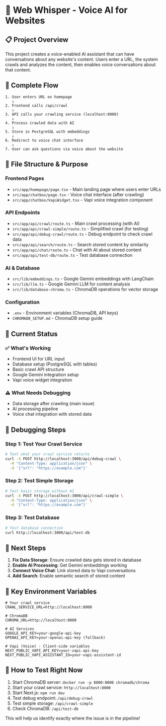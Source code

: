 # 🎯 Web Whisper - Voice AI for Websites

## 📋 Project Overview

This project creates a voice-enabled AI assistant that can have conversations about any website's content. Users enter a URL, the system crawls and analyzes the content, then enables voice conversations about that content.

## 🔄 Complete Flow

```
1. User enters URL on homepage
   ↓
2. Frontend calls /api/crawl
   ↓
3. API calls your crawling service (localhost:8000)
   ↓
4. Process crawled data with AI
   ↓
5. Store in PostgreSQL with embeddings
   ↓
6. Redirect to voice chat interface
   ↓
7. User can ask questions via voice about the website
```

## 📁 File Structure & Purpose

### **Frontend Pages**
- `src/app/homepage/page.tsx` - Main landing page where users enter URLs
- `src/app/chatbox/page.tsx` - Voice chat interface (after crawling)
- `src/app/chatbox/VapiWidget.tsx` - Vapi voice integration component

### **API Endpoints**
- `src/app/api/crawl/route.ts` - Main crawl processing (with AI)
- `src/app/api/crawl-simple/route.ts` - Simplified crawl (for testing)
- `src/app/api/debug-crawl/route.ts` - Debug endpoint to check crawl data
- `src/app/api/search/route.ts` - Search stored content by similarity
- `src/app/api/chat/route.ts` - Chat with AI about stored content
- `src/app/api/test-db/route.ts` - Test database connection

### **AI & Database**
- `src/lib/embeddings.ts` - Google Gemini embeddings with LangChain
- `src/lib/llm.ts` - Google Gemini LLM for content analysis
- `src/lib/database-chroma.ts` - ChromaDB operations for vector storage

### **Configuration**
- `.env` - Environment variables (ChromaDB, API keys)
- `CHROMADB_SETUP.md` - ChromaDB setup guide

## 🔧 Current Status

### ✅ **What's Working**
- Frontend UI for URL input
- Database setup (PostgreSQL with tables)
- Basic crawl API structure
- Google Gemini integration setup
- Vapi voice widget integration

### ⚠️ **What Needs Debugging**
- Data storage after crawling (main issue)
- AI processing pipeline
- Voice chat integration with stored data

## 🐛 **Debugging Steps**

### Step 1: Test Your Crawl Service
```bash
# Test what your crawl service returns
curl -X POST http://localhost:3000/api/debug-crawl \
  -H "Content-Type: application/json" \
  -d '{"url": "https://example.com"}'
```

### Step 2: Test Simple Storage
```bash
# Test basic storage without AI
curl -X POST http://localhost:3000/api/crawl-simple \
  -H "Content-Type: application/json" \
  -d '{"url": "https://example.com"}'
```

### Step 3: Test Database
```bash
# Test database connection
curl http://localhost:3000/api/test-db
```

## 🎯 **Next Steps**

1. **Fix Data Storage**: Ensure crawled data gets stored in database
2. **Enable AI Processing**: Get Gemini embeddings working
3. **Connect Voice Chat**: Link stored data to Vapi conversations
4. **Add Search**: Enable semantic search of stored content

## 🔑 **Key Environment Variables**

```env
# Your crawl service
CRAWL_SERVICE_URL=http://localhost:8000

# ChromaDB
CHROMA_URL=http://localhost:8000

# AI Services
GOOGLE_API_KEY=your-google-api-key
OPENAI_API_KEY=your-openai-api-key (fallback)

# Vapi (Voice) - Client-side variables
NEXT_PUBLIC_VAPI_API_KEY=your-vapi-api-key
NEXT_PUBLIC_VAPI_ASSISTANT_ID=your-vapi-assistant-id
```

## 🚀 **How to Test Right Now**

1. Start ChromaDB server: `docker run -p 8000:8000 chromadb/chroma`
2. Start your crawl service: `http://localhost:8000`
3. Start Next.js: `npm run dev`
4. Test debug endpoint: `/api/debug-crawl`
5. Test simple storage: `/api/crawl-simple`
6. Check ChromaDB: `/api/test-db`

This will help us identify exactly where the issue is in the pipeline!